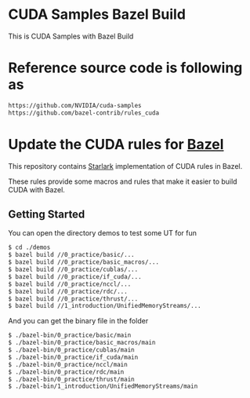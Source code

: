 # CUDA Samples Bazel Build
This is CUDA Samples with Bazel Build

# Reference source code is following as
```bash
https://github.com/NVIDIA/cuda-samples
https://github.com/bazel-contrib/rules_cuda
```

# Update the CUDA rules for [Bazel](https://bazel.build)

This repository contains [Starlark](https://github.com/bazelbuild/starlark) implementation of CUDA rules in Bazel.

These rules provide some macros and rules that make it easier to build CUDA with Bazel.

## Getting Started
You can open the directory demos to test some UT for fun

```bash
$ cd ./demos
$ bazel build //0_practice/basic/...
$ bazel build //0_practice/basic_macros/...
$ bazel build //0_practice/cublas/...
$ bazel build //0_practice/if_cuda/...
$ bazel build //0_practice/nccl/...
$ bazel build //0_practice/rdc/...
$ bazel build //0_practice/thrust/...
$ bazel build //1_introduction/UnifiedMemoryStreams/...
```

And you can get the binary file in the folder
```bash
$ ./bazel-bin/0_practice/basic/main
$ ./bazel-bin/0_practice/basic_macros/main
$ ./bazel-bin/0_practice/cublas/main
$ ./bazel-bin/0_practice/if_cuda/main
$ ./bazel-bin/0_practice/nccl/main
$ ./bazel-bin/0_practice/rdc/main
$ ./bazel-bin/0_practice/thrust/main
$ ./bazel-bin/1_introduction/UnifiedMemoryStreams/main
```
